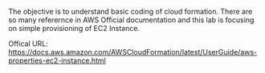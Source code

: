 The objective is to understand basic coding of cloud formation. There are so many referernce in AWS Official documentation and this lab is focusing on simple provisioning of EC2 Instance.

Offical URL: https://docs.aws.amazon.com/AWSCloudFormation/latest/UserGuide/aws-properties-ec2-instance.html